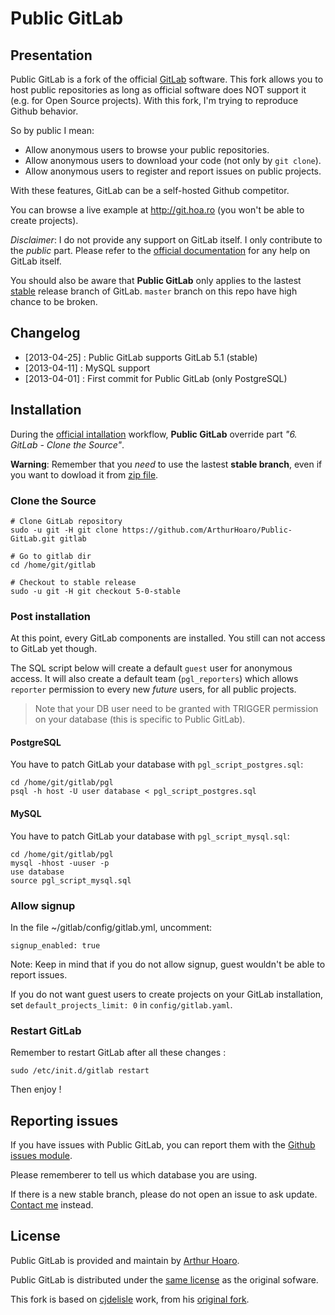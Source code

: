 # Public GitLab

## Presentation

Public GitLab is a fork of the official [GitLab](https://github.com/gitlabhq/gitlabhq) software. This fork allows you to host public repositories as long as official software does NOT support it (e.g. for Open Source projects). With this fork, I'm trying to reproduce Github behavior.

So by public I mean:

  * Allow anonymous users to browse your public repositories.
  * Allow anonymous users to download your code (not only by `git clone`).
  * Allow anonymous users to register and report issues on public projects.

With these features, GitLab can be a self-hosted Github competitor.

You can browse a live example at http://git.hoa.ro (you won't be able to create projects).

_Disclaimer_: I do not provide any support on GitLab itself. I only contribute to the _public_ part. Please refer to the [official documentation](https://github.com/gitlabhq/gitlabhq/blob/master/README.md) for any help on GitLab itself.

You should also be aware that **Public GitLab** only applies to the lastest [stable](https://github.com/ArthurHoaro/Public-GitLab/) release branch of GitLab. `master` branch on this repo have high chance to be broken.
## Changelog

  * [2013-04-25] : Public GitLab supports GitLab 5.1 (stable)
  * [2013-04-11] : MySQL support
  * [2013-04-01] : First commit for Public GitLab (only PostgreSQL)

## Installation

During the [official intallation](https://github.com/gitlabhq/gitlabhq/blob/5-0-stable/doc/install/installation.md) workflow, **Public GitLab** override part _"6. GitLab - Clone the Source"_. 

**Warning**: Remember that you _need_ to use the lastest **stable branch**, even if you want to dowload it from [zip file](https://github.com/ArthurHoaro/Public-GitLab/archive/5-0-stable.zip).

### Clone the Source

    # Clone GitLab repository
    sudo -u git -H git clone https://github.com/ArthurHoaro/Public-GitLab.git gitlab

    # Go to gitlab dir
    cd /home/git/gitlab

    # Checkout to stable release
    sudo -u git -H git checkout 5-0-stable

### Post installation
At this point, every GitLab components are installed. You still can not access to GitLab yet though.

The SQL script below will create a default `guest` user for anonymous access. It will also create a default team (`pgl_reporters`) which allows `reporter` permission to every new _future_ users, for all public projects.

> Note that your DB user need to be granted with TRIGGER permission on your database (this is specific to Public GitLab).

#### PostgreSQL
You have to patch GitLab your database with `pgl_script_postgres.sql`:

    cd /home/git/gitlab/pgl
    psql -h host -U user database < pgl_script_postgres.sql

#### MySQL
You have to patch GitLab your database with `pgl_script_mysql.sql`:

    cd /home/git/gitlab/pgl
    mysql -hhost -uuser -p
    use database
    source pgl_script_mysql.sql

### Allow signup

In the file ~/gitlab/config/gitlab.yml, uncomment:

    signup_enabled: true

Note: Keep in mind that if you do not allow signup, guest wouldn't be able to report issues. 

If you do not want guest users to create projects on your GitLab installation, set `default_projects_limit: 0` in `config/gitlab.yaml`.

### Restart GitLab

Remember to restart GitLab after all these changes :

    sudo /etc/init.d/gitlab restart

Then enjoy !

## Reporting issues

If you have issues with Public GitLab, you can report them with the [Github issues module](https://github.com/ArthurHoaro/Public-GitLab/issues). 

Please rememberer to tell us which database you are using.

If there is a new stable branch, please do not open an issue to ask update. [Contact me](http://hoa.ro/static6/contact) instead.

## License

Public GitLab is provided and maintain by [Arthur Hoaro](http://hoa.ro).

Public GitLab is distributed under the [same license](https://github.com/ArthurHoaro/Public-GitLab/blob/5-0-stable/LICENSE) as the original sofware.

This fork is based on [cjdelisle](https://github.com/cjdelisle/) work, from his [original fork](https://github.com/cjdelisle/gitboria.com/commit/61db393bfd4fc75c5f046f01b01c7f114f601426).
